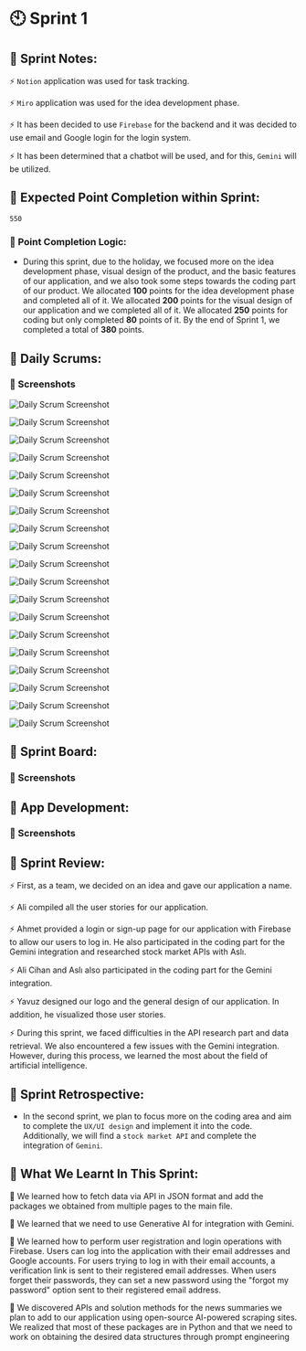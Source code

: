 <html lang="en">
<body>

# 🕙 Sprint 1

## 📒 Sprint Notes:

⚡ `Notion` application was used for task tracking.

⚡ `Miro` application was used for the idea development phase.

⚡ It has been decided to use `Firebase` for the backend and it was decided to use email and Google login for the login system.

⚡ It has been determined that a chatbot will be used, and for this, `Gemini` will be utilized.

## 💯 Expected Point Completion within Sprint:

`550`

### 🧠 Point Completion Logic:

- During this sprint, due to the holiday, we focused more on the idea development phase, visual design of the product, and the basic features of our application, and we also took some steps towards the coding part of our product. We allocated **100** points for the idea development phase and completed all of it. We allocated **200** points for the visual design of our application and we completed all of it. We allocated **250** points for coding but only completed **80** points of it. By the end of Sprint 1, we completed a total of **380** points.

## 🚀 Daily Scrums:

### 📸 Screenshots

![Daily Scrum Screenshot](https://github.com/azaliyasli/BootCampGroup2/blob/main/Readme%20Screenshots%20and%20Logo/Daily%20Scrum%20Screenshots/IMG_4726.PNG)

![Daily Scrum Screenshot](https://github.com/azaliyasli/BootCampGroup2/blob/main/Readme%20Screenshots%20and%20Logo/Daily%20Scrum%20Screenshots/IMG_4727.PNG)

![Daily Scrum Screenshot](https://github.com/azaliyasli/BootCampGroup2/blob/main/Readme%20Screenshots%20and%20Logo/Daily%20Scrum%20Screenshots/IMG_4728.PNG)

![Daily Scrum Screenshot](https://github.com/azaliyasli/BootCampGroup2/blob/main/Readme%20Screenshots%20and%20Logo/Daily%20Scrum%20Screenshots/IMG_4729.PNG)

![Daily Scrum Screenshot](https://github.com/azaliyasli/BootCampGroup2/blob/main/Readme%20Screenshots%20and%20Logo/Daily%20Scrum%20Screenshots/IMG_4730.PNG)

![Daily Scrum Screenshot](https://github.com/azaliyasli/BootCampGroup2/blob/main/Readme%20Screenshots%20and%20Logo/Daily%20Scrum%20Screenshots/IMG_4731.PNG)

![Daily Scrum Screenshot](https://github.com/azaliyasli/BootCampGroup2/blob/main/Readme%20Screenshots%20and%20Logo/Daily%20Scrum%20Screenshots/IMG_4732.PNG)

![Daily Scrum Screenshot](https://github.com/azaliyasli/BootCampGroup2/blob/main/Readme%20Screenshots%20and%20Logo/Daily%20Scrum%20Screenshots/IMG_4733.PNG)

![Daily Scrum Screenshot](https://github.com/azaliyasli/BootCampGroup2/blob/main/Readme%20Screenshots%20and%20Logo/Daily%20Scrum%20Screenshots/IMG_4734.PNG)

![Daily Scrum Screenshot](https://github.com/azaliyasli/BootCampGroup2/blob/main/Readme%20Screenshots%20and%20Logo/Daily%20Scrum%20Screenshots/IMG_4735.PNG)

![Daily Scrum Screenshot](https://github.com/azaliyasli/BootCampGroup2/blob/main/Readme%20Screenshots%20and%20Logo/Daily%20Scrum%20Screenshots/IMG_4736.PNG)

![Daily Scrum Screenshot](https://github.com/azaliyasli/BootCampGroup2/blob/main/Readme%20Screenshots%20and%20Logo/Daily%20Scrum%20Screenshots/IMG_4737.PNG)

![Daily Scrum Screenshot](https://github.com/azaliyasli/BootCampGroup2/blob/main/Readme%20Screenshots%20and%20Logo/Daily%20Scrum%20Screenshots/IMG_4738.PNG)

![Daily Scrum Screenshot](https://github.com/azaliyasli/BootCampGroup2/blob/main/Readme%20Screenshots%20and%20Logo/Daily%20Scrum%20Screenshots/IMG_4739.PNG)

![Daily Scrum Screenshot](https://github.com/azaliyasli/BootCampGroup2/blob/main/Readme%20Screenshots%20and%20Logo/Daily%20Scrum%20Screenshots/IMG-20240707-WA0008.jpg)

![Daily Scrum Screenshot](https://github.com/azaliyasli/BootCampGroup2/blob/main/Readme%20Screenshots%20and%20Logo/Daily%20Scrum%20Screenshots/IMG-20240707-WA0009.jpg)

![Daily Scrum Screenshot](https://github.com/azaliyasli/BootCampGroup2/blob/main/Readme%20Screenshots%20and%20Logo/Daily%20Scrum%20Screenshots/IMG-20240707-WA0010.jpg)

![Daily Scrum Screenshot](https://github.com/azaliyasli/BootCampGroup2/blob/main/Readme%20Screenshots%20and%20Logo/Daily%20Scrum%20Screenshots/IMG-20240707-WA0011.jpg)

![Daily Scrum Screenshot](https://github.com/azaliyasli/BootCampGroup2/blob/main/Readme%20Screenshots%20and%20Logo/Daily%20Scrum%20Screenshots/IMG-20240707-WA0012.jpg)

## 📅 Sprint Board:

### 📸 Screenshots

## 📱 App Development:

### 📸 Screenshots

## 💬 Sprint Review:

⚡ First, as a team, we decided on an idea and gave our application a name.

⚡ Ali compiled all the user stories for our application.

⚡ Ahmet provided a login or sign-up page for our application with Firebase to allow our users to log in. He also participated in the coding part for the Gemini integration and researched stock market APIs with Aslı.

⚡ Ali Cihan and Aslı also participated in the coding part for the Gemini integration.

⚡ Yavuz designed our logo and the general design of our application. In addition, he visualized those user stories.

⚡ During this sprint, we faced difficulties in the API research part and data retrieval. We also encountered a few issues with the Gemini integration. However, during this process, we learned the most about the field of artificial intelligence.

## 🌱 Sprint Retrospective:

- In the second sprint, we plan to focus more on the coding area and aim to complete the `UX/UI design` and implement it into the code. Additionally, we will find a `stock market API` and complete the integration of `Gemini`.

## 👾 What We Learnt In This Sprint:

🚩 We learned how to fetch data via API in JSON format and add the packages we obtained from multiple pages to the main file.

🚩 We learned that we need to use Generative AI for integration with Gemini.

🚩 We learned how to perform user registration and login operations with Firebase. Users can log into the application with their email addresses and Google accounts. For users trying to log in with their email accounts, a verification link is sent to their registered email addresses. When users forget their passwords, they can set a new password using the "forgot my password" option sent to their registered email address.

🚩 We discovered APIs and solution methods for the news summaries we plan to add to our application using open-source AI-powered scraping sites. We realized that most of these packages are in Python and that we need to work on obtaining the desired data structures through prompt engineering

</body>
</html>
